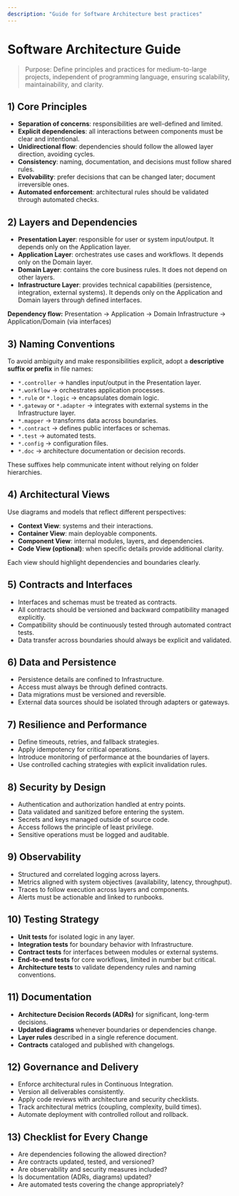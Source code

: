 ```yaml
---
description: "Guide for Software Architecture best practices"
---
```


# Software Architecture Guide

> Purpose: Define principles and practices for medium-to-large projects, independent of programming language, ensuring scalability, maintainability, and clarity.

## 1) Core Principles

* **Separation of concerns**: responsibilities are well-defined and limited.
* **Explicit dependencies**: all interactions between components must be clear and intentional.
* **Unidirectional flow**: dependencies should follow the allowed layer direction, avoiding cycles.
* **Consistency**: naming, documentation, and decisions must follow shared rules.
* **Evolvability**: prefer decisions that can be changed later; document irreversible ones.
* **Automated enforcement**: architectural rules should be validated through automated checks.

## 2) Layers and Dependencies

* **Presentation Layer**: responsible for user or system input/output. It depends only on the Application layer.
* **Application Layer**: orchestrates use cases and workflows. It depends only on the Domain layer.
* **Domain Layer**: contains the core business rules. It does not depend on other layers.
* **Infrastructure Layer**: provides technical capabilities (persistence, integration, external systems). It depends only on the Application and Domain layers through defined interfaces.

**Dependency flow:**
Presentation → Application → Domain
Infrastructure → Application/Domain (via interfaces)

## 3) Naming Conventions

To avoid ambiguity and make responsibilities explicit, adopt a **descriptive suffix or prefix** in file names:

* `*.controller` → handles input/output in the Presentation layer.
* `*.workflow` → orchestrates application processes.
* `*.rule` or `*.logic` → encapsulates domain logic.
* `*.gateway` or `*.adapter` → integrates with external systems in the Infrastructure layer.
* `*.mapper` → transforms data across boundaries.
* `*.contract` → defines public interfaces or schemas.
* `*.test` → automated tests.
* `*.config` → configuration files.
* `*.doc` → architecture documentation or decision records.

These suffixes help communicate intent without relying on folder hierarchies.

## 4) Architectural Views

Use diagrams and models that reflect different perspectives:

* **Context View**: systems and their interactions.
* **Container View**: main deployable components.
* **Component View**: internal modules, layers, and dependencies.
* **Code View (optional)**: when specific details provide additional clarity.

Each view should highlight dependencies and boundaries clearly.

## 5) Contracts and Interfaces

* Interfaces and schemas must be treated as contracts.
* All contracts should be versioned and backward compatibility managed explicitly.
* Compatibility should be continuously tested through automated contract tests.
* Data transfer across boundaries should always be explicit and validated.

## 6) Data and Persistence

* Persistence details are confined to Infrastructure.
* Access must always be through defined contracts.
* Data migrations must be versioned and reversible.
* External data sources should be isolated through adapters or gateways.

## 7) Resilience and Performance

* Define timeouts, retries, and fallback strategies.
* Apply idempotency for critical operations.
* Introduce monitoring of performance at the boundaries of layers.
* Use controlled caching strategies with explicit invalidation rules.

## 8) Security by Design

* Authentication and authorization handled at entry points.
* Data validated and sanitized before entering the system.
* Secrets and keys managed outside of source code.
* Access follows the principle of least privilege.
* Sensitive operations must be logged and auditable.

## 9) Observability

* Structured and correlated logging across layers.
* Metrics aligned with system objectives (availability, latency, throughput).
* Traces to follow execution across layers and components.
* Alerts must be actionable and linked to runbooks.

## 10) Testing Strategy

* **Unit tests** for isolated logic in any layer.
* **Integration tests** for boundary behavior with Infrastructure.
* **Contract tests** for interfaces between modules or external systems.
* **End-to-end tests** for core workflows, limited in number but critical.
* **Architecture tests** to validate dependency rules and naming conventions.

## 11) Documentation

* **Architecture Decision Records (ADRs)** for significant, long-term decisions.
* **Updated diagrams** whenever boundaries or dependencies change.
* **Layer rules** described in a single reference document.
* **Contracts** cataloged and published with changelogs.

## 12) Governance and Delivery

* Enforce architectural rules in Continuous Integration.
* Version all deliverables consistently.
* Apply code reviews with architecture and security checklists.
* Track architectural metrics (coupling, complexity, build times).
* Automate deployment with controlled rollout and rollback.

## 13) Checklist for Every Change

* Are dependencies following the allowed direction?
* Are contracts updated, tested, and versioned?
* Are observability and security measures included?
* Is documentation (ADRs, diagrams) updated?
* Are automated tests covering the change appropriately?